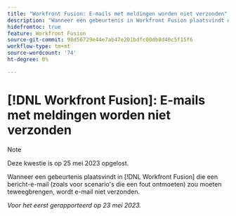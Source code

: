 ```yaml
---
title: "Workfront Fusion: E-mails met meldingen worden niet verzonden"
description: "Wanneer een gebeurtenis in Workfront Fusion plaatsvindt die een bericht-e-mail (zoals voor scenario's die een fout ontmoeten) zou moeten teweegbrengen, wordt e-mail niet verzonden."
hidefromtoc: true
feature: Workfront Fusion
source-git-commit: 98d56729e44e7ab47e201bdfc00db8d40c5f15f6
workflow-type: tm+mt
source-wordcount: '74'
ht-degree: 0%

---
```



# [!DNL Workfront Fusion]: E-mails met meldingen worden niet verzonden

>[!NOTE]
>
>Deze kwestie is op 25 mei 2023 opgelost.

Wanneer een gebeurtenis plaatsvindt in [!DNL Workfront Fusion] die een bericht-e-mail (zoals voor scenario&#39;s die een fout ontmoeten) zou moeten teweegbrengen, wordt e-mail niet verzonden.

_Voor het eerst gerapporteerd op 23 mei 2023._

